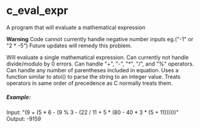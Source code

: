 # c_eval_expr
A program that will evaluate a mathematical expression

**Warning** 
Code cannot currently handle negative number inputs eg.("-1" or "2 * -5")  Future updates will remedy this problem. 

Will evaluate a single mathematical expression.  Can currently not handle divide/modulo by 0 errors.  Can handle "+", "-", "\*", "/", and "%" operators.  Can handle any number of parentheses included in equation.
Uses a function similar to atoi() to parse the string to an integer value.
Treats operators in same order of precedence as C normally treats them.

##### Example:

Input:  "(9 + (5 * 6 - (9 % 3 - (22 / 11 + 5 * (80 - 40 * 3 * (5 + 11))))))"
Output: -9159
